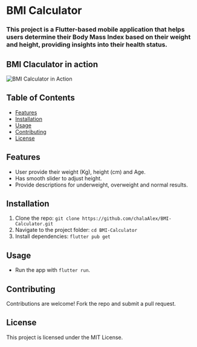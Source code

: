 # BMI Calculator

### This project is a Flutter-based mobile application that helps users determine their Body Mass Index based on their weight and height, providing insights into their health status. 

## BMI Claculator in action
![BMI Calculator in Action](assets/bmi-calc-demo.gif)

## Table of Contents
- [Features](#features)
- [Installation](#installation)
- [Usage](#usage)
- [Contributing](#contributing)
- [License](#license)

## Features
- User provide their weight (Kg), height (cm) and Age.
- Has smooth slider to adjust height.
- Provide descriptions for underweight, overweight and normal results.

## Installation
1. Clone the repo: `git clone https://github.com/chalaAlex/BMI-Calculator.git`
2. Navigate to the project folder: `cd BMI-Calculator`
3. Install dependencies: `flutter pub get`

## Usage
- Run the app with `flutter run`.

## Contributing
Contributions are welcome! Fork the repo and submit a pull request.

## License
This project is licensed under the MIT License.
